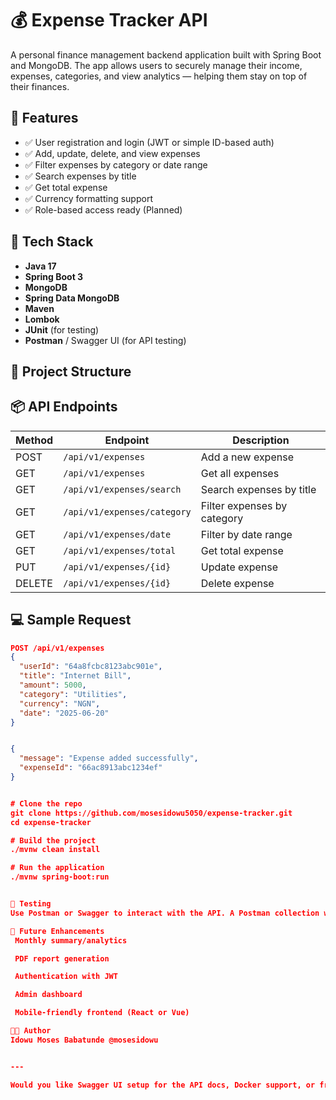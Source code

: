 # 💰 Expense Tracker API

A personal finance management backend application built with Spring Boot and MongoDB. The app allows users to securely manage their income, expenses, categories, and view analytics — helping them stay on top of their finances.

## 🧾 Features

- ✅ User registration and login (JWT or simple ID-based auth)
- ✅ Add, update, delete, and view expenses
- ✅ Filter expenses by category or date range
- ✅ Search expenses by title
- ✅ Get total expense
- ✅ Currency formatting support
- ✅ Role-based access ready (Planned)

## 🧰 Tech Stack

- **Java 17**
- **Spring Boot 3**
- **MongoDB**
- **Spring Data MongoDB**
- **Maven**
- **Lombok**
- **JUnit** (for testing)
- **Postman** / Swagger UI (for API testing)

## 📁 Project Structure



## 📦 API Endpoints

| Method | Endpoint                    | Description                  |
|--------|-----------------------------|------------------------------|
| POST   | `/api/v1/expenses`          | Add a new expense            |
| GET    | `/api/v1/expenses`          | Get all expenses             |
| GET    | `/api/v1/expenses/search`   | Search expenses by title     |
| GET    | `/api/v1/expenses/category` | Filter expenses by category  |
| GET    | `/api/v1/expenses/date`     | Filter by date range         |
| GET    | `/api/v1/expenses/total`    | Get total expense            |
| PUT    | `/api/v1/expenses/{id}`     | Update expense               |
| DELETE | `/api/v1/expenses/{id}`     | Delete expense               |

## 💻 Sample Request

```json
POST /api/v1/expenses
{
  "userId": "64a8fcbc8123abc901e",
  "title": "Internet Bill",
  "amount": 5000,
  "category": "Utilities",
  "currency": "NGN",
  "date": "2025-06-20"
}


{
  "message": "Expense added successfully",
  "expenseId": "66ac8913abc1234ef"
}


# Clone the repo
git clone https://github.com/mosesidowu5050/expense-tracker.git
cd expense-tracker

# Build the project
./mvnw clean install

# Run the application
./mvnw spring-boot:run


🧪 Testing
Use Postman or Swagger to interact with the API. A Postman collection will be provided in /docs.

🧠 Future Enhancements
 Monthly summary/analytics

 PDF report generation

 Authentication with JWT

 Admin dashboard

 Mobile-friendly frontend (React or Vue)

👨‍💻 Author
Idowu Moses Babatunde @mosesidowu


---

Would you like Swagger UI setup for the API docs, Docker support, or frontend connection guide added next?
